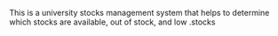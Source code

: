 This is a university stocks management system that helps to determine which stocks are available, out of stock, and low .stocks
